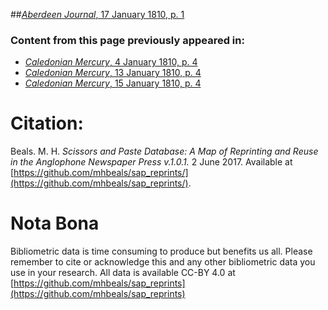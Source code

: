 ##[*Aberdeen Journal*, 17 January 1810, p. 1](https://mhbeals.github.io/sap_html/Aberdeen-Journal/Aberdeen-Journal-17-January-1810-p-1)

### Content from this page previously appeared in:
+ [*Caledonian Mercury*, 4 January 1810, p. 4](https://mhbeals.github.io/sap_html/Caledonian-Mercury/Caledonian-Mercury-4-January-1810-p-4)
+ [*Caledonian Mercury*, 13 January 1810, p. 4](https://mhbeals.github.io/sap_html/Caledonian-Mercury/Caledonian-Mercury-13-January-1810-p-4)
+ [*Caledonian Mercury*, 15 January 1810, p. 4](https://mhbeals.github.io/sap_html/Caledonian-Mercury/Caledonian-Mercury-15-January-1810-p-4)
                    
# Citation: 

Beals. M. H. *Scissors and Paste Database: A Map of Reprinting and Reuse in the Anglophone Newspaper Press v.1.0.1.* 2 June 2017. Available at [https://github.com/mhbeals/sap_reprints/](https://github.com/mhbeals/sap_reprints/). 
                    
# Nota Bona

Bibliometric data is time consuming to produce but benefits us all. Please remember to cite or acknowledge this and any other bibliometric data you use in your research. All data is available CC-BY 4.0 at [https://github.com/mhbeals/sap_reprints](https://github.com/mhbeals/sap_reprints)